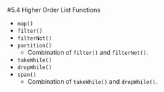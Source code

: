 #5.4 Higher Order List Functions

- `map()`
- `filter()`
- `filterNot()`
- `partition()`
    - Combination of `filter()` and `filterNot()`.
- `takeWhile()`
- `dropWhile()`
- `span()`
    - Combination of `takeWhile()` and `dropWhile()`.
